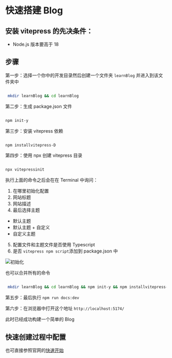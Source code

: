 # 快速搭建 Blog

## 安装 vitepress 的先决条件：

- Node.js 版本要高于 18

## 步骤

第一步：选择一个你中的开发目录然后创建一个文件夹 `learnBlog` 并进入到该文件夹中

```bash

 mkdir learnBlog && cd learnBlog

```

第二步：生成 package.json 文件

```bash

npm init-y

```

第三步：安装 vitepress 依赖

```bash

npm installvitepress-D

```

第四步：使用 npx 创建 vitepress 目录

```bash

npx vitepressinit


```

执行上面的命令之后会在在 Terminal 中询问：

1. 在哪里初始化配置
2. 网站标题
3. 网站描述
4. 最后选择主题

- 默认主题
- 默认主题 + 自定义
- 自定义主题

5. 配置文件和主题文件是否使用 Typescript
6. 是否 `vitepress npm script`添加到 package.json 中

![初始化](./init.jpg 'vitepress 初始化')

也可以合并所有的命令

```bash

 mkdir learnBlog && cd learnBlog && npm init-y && npm installvitepress-D && npx vitepressinit

```

第五步：最后执行 `npm run docs:dev`

第六步：在浏览器中打开这个地址 `http://localhost:5174/`

此时已经成功构建一个简单的 Blog

## 快速创建过程中配置

也可直接参照官网的[快速开始](https://vitepress.dev/guide/getting-started)
